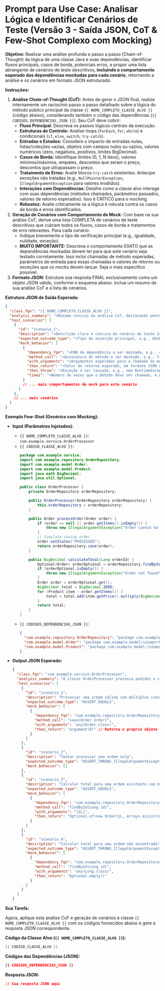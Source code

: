 # Prompt para Use Case: Analisar Lógica e Identificar Cenários de Teste (Versão 3 - Saída JSON, CoT & Few-Shot Complexo com Mocking)

**Objetivo:** Realizar uma análise profunda e passo a passo (Chain-of-Thought) da lógica de uma classe Java e suas dependências, identificar fluxos principais, casos de borda, potenciais erros, e propor uma lista abrangente de cenários de teste descritivos, **incluindo o comportamento esperado das dependências mockadas para cada cenário**, retornando a análise e os cenários em formato JSON estruturado.

**Instruções:**

1.  **Análise Chain-of-Thought (CoT):** Antes de gerar o JSON final, realize internamente um raciocínio passo a passo detalhado sobre a lógica do método público principal da classe `{{ NOME_COMPLETO_CLASSE_ALVO }}` (código abaixo), considerando também o código das dependências (`{{ CODIGOS_DEPENDENCIAS_JSON }}`). Seu CoT deve cobrir:
    *   **Fluxo Principal:** Descreva os passos lógicos centrais da execução.
    *   **Estruturas de Controle:** Analise loops (`forEach`, `for`, `while`) e condicionais (`if`, `else`, `switch`, `try-catch`).
    *   **Entradas e Estados:** Considere o impacto de entradas nulas, listas/coleções vazias, objetos com campos nulos ou vazios, valores numéricos (zero, negativos, positivos, limites BigDecimal).
    *   **Casos de Borda:** Identifique limites (0, 1, N itens), valores mínimos/máximos, empates, descontos que zeram o preço, descontos que ultrapassam o preço.
    *   **Tratamento de Erros:** Avalie blocos `try-catch` existentes. Antecipe exceções não tratadas (e.g., `NullPointerException`, `IllegalArgumentException` para valores inválidos).
    *   **Interações com Dependências:** Detalhe como a classe alvo interage com suas dependências (métodos chamados, parâmetros passados, valores de retorno esperados). Isso é CRÍTICO para o mocking.
    *   **Robustez:** Avalie criticamente se a lógica é robusta contra os casos de borda e erros identificados.
2.  **Geração de Cenários com Comportamento de Mock:** Com base na sua análise CoT, derive uma lista COMPLETA de cenários de teste descritivos que cubram todos os fluxos, casos de borda e tratamentos de erro relevantes. Para cada cenário:
    *   Indique brevemente o tipo de verificação principal (e.g., igualdade, nulidade, exceção).
    *   **MUITO IMPORTANTE:** Descreva o comportamento EXATO que as dependências mockadas devem ter para que este cenário seja testado corretamente. Isso inclui chamadas de método esperadas, parâmetros de entrada para essas chamadas e valores de retorno ou exceções que os mocks devem lançar. Seja o mais específico possível.
3.  **Formato JSON:** Estruture sua resposta FINAL exclusivamente como um objeto JSON válido, conforme o esquema abaixo. Inclua um resumo da sua análise CoT e a lista de cenários.

**Estrutura JSON de Saída Esperada:**

```json
{
  "class_fqn": "{{ NOME_COMPLETO_CLASSE_ALVO }}",
  "analysis_summary": "<Resumo conciso da análise CoT, destacando pontos críticos, casos de borda, interações com dependências e potenciais problemas identificados>",
  "test_scenarios": [
    {
      "id": "scenario_1",
      "description": "<Descrição clara e concisa do cenário de teste 1>",
      "expected_outcome_type": "<Tipo de asserção principal, e.g., ASSERT_EQUALS, ASSERT_NOT_NULL, ASSERT_NULL, ASSERT_THROWS_IllegalArgumentException, ASSERT_TRUE>",
      "mock_behavior": [
        {
          "dependency_fqn": "<FQN da dependência a ser mockada, e.g., com.example.repository.ProductRepository>",
          "method_call": "<Assinatura do método a ser mockado, e.g., findById(Long id)>",
          "with_arguments": "<Argumentos esperados para a chamada do método, em formato JSON ou string descritiva, e.g., [1L] ou 'any(Long.class)'>",
          "then_return": "<Valor de retorno esperado, em formato JSON ou string descritiva, e.g., {'id': 1, 'name': 'Product A'} ou 'new Product(1L, "Product A")'>",
          "then_throw": "<Exceção a ser lançada, e.g., new RuntimeException(\"Database error\")>",
          "times": "<Número de vezes que o método deve ser chamado, e.g., 1>"
        }
        // ... mais comportamentos de mock para este cenário
      ]
    },
    // ... mais cenários
  ]
}
```

**Exemplo Few-Shot (Genérico com Mocking):**

*   **Input (Parâmetros Injetados):**
    *   `{{ NOME_COMPLETO_CLASSE_ALVO }}`: `com.example.service.OrderProcessor`
    *   `{{ CODIGO_CLASSE_ALVO }}`:
        ```java
        package com.example.service;
        import com.example.repository.OrderRepository;
        import com.example.model.Order;
        import com.example.model.Product;
        import java.math.BigDecimal;
        import java.util.Optional;

        public class OrderProcessor {
            private OrderRepository orderRepository;

            public OrderProcessor(OrderRepository orderRepository) {
                this.orderRepository = orderRepository;
            }

            public Order processOrder(Order order) {
                if (order == null || order.getItems().isEmpty()) {
                    throw new IllegalArgumentException("Order cannot be null or empty");
                }
                // Simulate saving order
                order.setStatus("PROCESSED");
                return orderRepository.save(order);
            }

            public BigDecimal calculateTotal(Long orderId) {
                Optional<Order> orderOptional = orderRepository.findById(orderId);
                if (orderOptional.isEmpty()) {
                    throw new IllegalArgumentException("Order not found");
                }
                Order order = orderOptional.get();
                BigDecimal total = BigDecimal.ZERO;
                for (Product item : order.getItems()) {
                    total = total.add(item.getPrice().multiply(BigDecimal.valueOf(item.getQuantity())));
                }
                return total;
            }
        }
        ```
    *   `{{ CODIGOS_DEPENDENCIAS_JSON }}`:
        ```json
        {
          "com.example.repository.OrderRepository": "package com.example.repository;\nimport com.example.model.Order;\nimport java.util.Optional;\npublic interface OrderRepository {\n    Optional<Order> findById(Long id);\n    Order save(Order order);\n}",
          "com.example.model.Order": "package com.example.model;\nimport java.util.List;\nimport java.math.BigDecimal;\npublic class Order {\n    private Long id;\n    private List<Product> items;\n    private String status;\n    // getters, setters, constructor\n    public Order(Long id, List<Product> items) { this.id = id; this.items = items; }\n    public List<Product> getItems() { return items; }\n    public String getStatus() { return status; }\n    public void setStatus(String status) { this.status = status; }\n}",
          "com.example.model.Product": "package com.example.model;\nimport java.math.BigDecimal;\npublic class Product {\n    private String name;\n    private BigDecimal price;\n    private int quantity;\n    // getters, setters, constructor\n    public Product(String name, BigDecimal price, int quantity) { this.name = name; this.price = price; this.quantity = quantity; }\n    public BigDecimal getPrice() { return price; }\n    public int getQuantity() { return quantity; }\n}"
        }
        ```

*   **Output JSON Esperado:**
    ```json
    {
      "class_fqn": "com.example.service.OrderProcessor",
      "analysis_summary": "A classe OrderProcessor processa pedidos e calcula o total. O método processOrder valida a ordem e a salva via OrderRepository. O método calculateTotal busca a ordem por ID e soma os totais dos itens. Lança IllegalArgumentException para ordens nulas/vazias ou não encontradas. Interage com OrderRepository para persistência e busca.",
      "test_scenarios": [
        {
          "id": "scenario_1",
          "description": "Processar uma ordem válida com múltiplos itens",
          "expected_outcome_type": "ASSERT_EQUALS",
          "mock_behavior": [
            {
              "dependency_fqn": "com.example.repository.OrderRepository",
              "method_call": "save(Order order)",
              "with_arguments": "any(Order.class)",
              "then_return": "argument(0)" // Retorna o próprio objeto Order passado como argumento
            }
          ]
        },
        {
          "id": "scenario_2",
          "description": "Tentar processar uma ordem nula",
          "expected_outcome_type": "ASSERT_THROWS_IllegalArgumentException",
          "mock_behavior": []
        },
        {
          "id": "scenario_3",
          "description": "Calcular total para uma ordem existente com múltiplos itens",
          "expected_outcome_type": "ASSERT_EQUALS",
          "mock_behavior": [
            {
              "dependency_fqn": "com.example.repository.OrderRepository",
              "method_call": "findById(Long id)",
              "with_arguments": "[1L]",
              "then_return": "Optional.of(new Order(1L, Arrays.asList(new Product(\"A\", BigDecimal.valueOf(10), 2), new Product(\"B\", BigDecimal.valueOf(5), 3))))"
            }
          ]
        },
        {
          "id": "scenario_4",
          "description": "Calcular total para uma ordem não encontrada",
          "expected_outcome_type": "ASSERT_THROWS_IllegalArgumentException",
          "mock_behavior": [
            {
              "dependency_fqn": "com.example.repository.OrderRepository",
              "method_call": "findById(Long id)",
              "with_arguments": "any(Long.class)",
              "then_return": "Optional.empty()"
            }
          ]
        }
      ]
    }
    ```

**Sua Tarefa:**

Agora, aplique esta análise CoT e geração de cenários à classe `{{ NOME_COMPLETO_CLASSE_ALVO }}` com os códigos fornecidos abaixo e gere a resposta JSON correspondente.

**Código da Classe Alvo (`{{ NOME_COMPLETO_CLASSE_ALVO }}`):**

```java
{{ CODIGO_CLASSE_ALVO }}
```

**Códigos das Dependências (JSON):**

```json
{{ CODIGOS_DEPENDENCIAS_JSON }}
```

**Resposta JSON:**

```json
// Sua resposta JSON aqui
```


